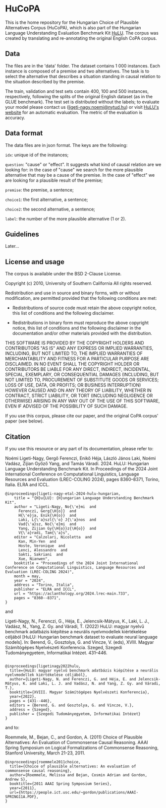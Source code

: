 # HuCoPA
This is the home repository for the Hungarian Choice of Plausible Alternatives Corpus (HuCoPA), which is also part of the Hungarian Language Understanding Evaluation Benchmark Kit [HuLU](https://hulu.nytud.hu/). The corpus was created by translating and re-annotating the original English CoPA corpus. 

## Data

The files are in the 'data' folder. The dataset contains 1 000 instances. Each instance is composed of a premise and two alternatives. The task is to select the alternative that describes a situation standing in causal relation to the situation described by the premise.

The train, validation and test sets contain 400, 100 and 500 instances, respectively, following the splits of the original English dataset (as in the GLUE benchmark). The test set is distributed without the labels; to evaluate your model please contact us (ligeti-nagy.noemi@nytud.hu) or visit [HuLU's website](https://hulu.nytud.hu/) for an automatic evaluation. The metric of the evaluation is accuracy.

## Data format

The data files are in json format. The keys are the following:

`idx`: unique id of the instances;

`question`: "cause" or "effect". It suggests what kind of causal relation are we looking for: in the case of "cause" we search for the more plausible alternative that may be a cause of the premise. In the case of "effect" we are looking for a plausible result of the premise;

`premise`: the premise, a sentence; 

`choice1`: the first alternative, a sentence; 

`choice2`: the second alternative, a sentence;

`label`: the number of the more plausible alternative (1 or 2).

## Guidelines

Later...

## License and usage

The corpus is available under the BSD 2-Clause License.

Copyright (c) 2010, University of Southern California
All rights reserved.

Redistribution and use in source and binary forms, with or without
modification, are permitted provided that the following conditions are met:

* Redistributions of source code must retain the above copyright notice, this
list of conditions and the following disclaimer.

* Redistributions in binary form must reproduce the above copyright notice,
this list of conditions and the following disclaimer in the documentation
and/or other materials provided with the distribution.

THIS SOFTWARE IS PROVIDED BY THE COPYRIGHT HOLDERS AND CONTRIBUTORS "AS IS"
AND ANY EXPRESS OR IMPLIED WARRANTIES, INCLUDING, BUT NOT LIMITED TO, THE
IMPLIED WARRANTIES OF MERCHANTABILITY AND FITNESS FOR A PARTICULAR PURPOSE ARE
DISCLAIMED. IN NO EVENT SHALL THE COPYRIGHT HOLDER OR CONTRIBUTORS BE LIABLE
FOR ANY DIRECT, INDIRECT, INCIDENTAL, SPECIAL, EXEMPLARY, OR CONSEQUENTIAL
DAMAGES (INCLUDING, BUT NOT LIMITED TO, PROCUREMENT OF SUBSTITUTE GOODS OR
SERVICES; LOSS OF USE, DATA, OR PROFITS; OR BUSINESS INTERRUPTION) HOWEVER
CAUSED AND ON ANY THEORY OF LIABILITY, WHETHER IN CONTRACT, STRICT LIABILITY,
OR TORT (INCLUDING NEGLIGENCE OR OTHERWISE) ARISING IN ANY WAY OUT OF THE USE
OF THIS SOFTWARE, EVEN IF ADVISED OF THE POSSIBILITY OF SUCH DAMAGE.

If you use this corpus, please cite our paper, and the original CoPA corpus' paper (see below). 

## Citation

If you use this resource or any part of its documentation, please refer to:

Noémi Ligeti-Nagy, Gergő Ferenczi, Enikő Héja, László János Laki, Noémi Vadász, Zijian Győző Yang, and Tamás Váradi. 2024. HuLU: Hungarian Language Understanding Benchmark Kit. In Proceedings of the 2024 Joint International Conference on Computational Linguistics, Language Resources and Evaluation (LREC-COLING 2024), pages 8360–8371, Torino, Italia. ELRA and ICCL.

```
@inproceedings{ligeti-nagy-etal-2024-hulu-hungarian,
    title = "{H}u{LU}: {H}ungarian Language Understanding Benchmark Kit",
    author = "Ligeti-Nagy, No{\'e}mi  and
      Ferenczi, Gerg{\H{o}}  and
      H{\'e}ja, Enik{\H{o}}  and
      Laki, L{\'a}szl{\'o} J{\'a}nos  and
      Vad{\'a}sz, No{\'e}mi  and
      Yang, Zijian Gy{\H{o}}z{\H{o}}  and
      V{\'a}radi, Tam{\'a}s",
    editor = "Calzolari, Nicoletta  and
      Kan, Min-Yen  and
      Hoste, Veronique  and
      Lenci, Alessandro  and
      Sakti, Sakriani  and
      Xue, Nianwen",
    booktitle = "Proceedings of the 2024 Joint International Conference on Computational Linguistics, Language Resources and Evaluation (LREC-COLING 2024)",
    month = may,
    year = "2024",
    address = "Torino, Italia",
    publisher = "ELRA and ICCL",
    url = "https://aclanthology.org/2024.lrec-main.733",
    pages = "8360--8371",
}
```
and 

Ligeti-Nagy, N., Ferenczi, G., Héja, E., Jelencsik-Mátyus, K., Laki, L. J., Vadász, N., Yang, Z. Gy. and Váradi, T. (2022) HuLU: magyar nyelvű benchmark adatbázis kiépítése a neurális nyelvmodellek kiértékelése céljából [HuLU: Hungarian benchmark dataset to evaluate neural language models]. In: Berend, G., Gosztolya, G. and Vincze, V. (eds), XVIII. Magyar Számítógépes Nyelvészeti Konferencia. Szeged, Szegedi Tudományegyetem, Informatikai Intézet. 431–446.

```

@inproceedings{ligetinagy2022hulu,
  title={HuLU: magyar nyelvű benchmark adatbázis kiépítése a neurális nyelvmodellek kiértékelése céljából},
  author={Ligeti-Nagy, N. and Ferenczi, G. and Héja, E. and Jelencsik-Mátyus, K. and Laki, L. J. and Vadász, N. and Yang, Z. Gy. and Váradi, T.},
  booktitle={XVIII. Magyar Számítógépes Nyelvészeti Konferencia},
  year={2022},
  pages = {431--446},
  editors = {Berend, G. and Gosztolya, G. and Vincze, V.},
  address = {Szeged},
  publisher = {Szegedi Tudományegyetem, Informatikai Intézet}
}
```
and to:

Roemmele, M., Bejan, C., and Gordon, A. (2011) Choice of Plausible Alternatives: An Evaluation of Commonsense Causal Reasoning. AAAI Spring Symposium on Logical Formalizations of Commonsense Reasoning, Stanford University, March 21-23, 2011.
```
@inproceedings{roemmele2011choice,
  title={Choice of plausible alternatives: An evaluation of commonsense causal reasoning},
  author={Roemmele, Melissa and Bejan, Cosmin Adrian and Gordon, Andrew S},
  booktitle={2011 AAAI Spring Symposium Series},
  year={2011},
  url={https://people.ict.usc.edu/~gordon/publications/AAAI-SPRING11A.PDF},
}
```
